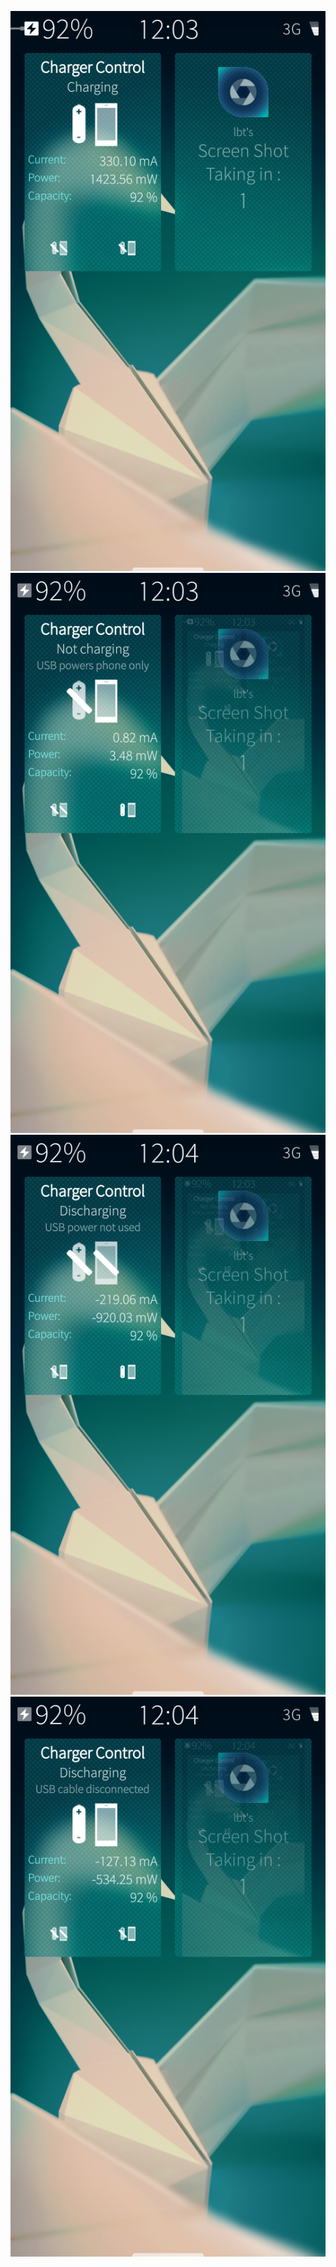 ![screenshot1](screenshots/20160706120322.png)
![screenshot2](screenshots/20160706120349.png)
![screenshot3](screenshots/20160706120402.png)
![screenshot4](screenshots/20160706120414.png)
